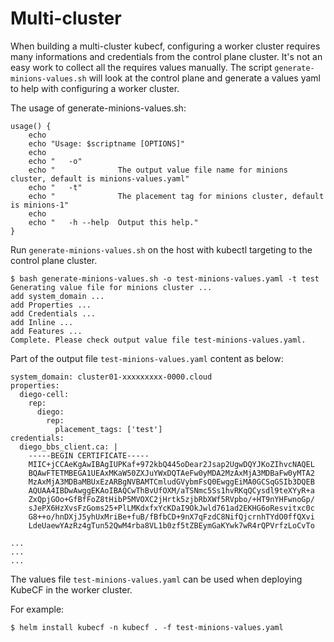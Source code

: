 # Multi-cluster

When building a multi-cluster kubecf, configuring a worker cluster requires many informations and credentials from the control plane cluster. It's not an easy work to collect all the requires values manually. The script `generate-minions-values.sh` will look at the control plane and generate a values yaml to help with configuring a worker cluster.

The usage of generate-minions-values.sh:
```
usage() {
    echo
    echo "Usage: $scriptname [OPTIONS]"
    echo
    echo "   -o"
    echo "              The output value file name for minions cluster, default is minions-values.yaml"
    echo "   -t"
    echo "              The placement tag for minions cluster, default is minions-1"
    echo
    echo "   -h --help  Output this help."
}
```

Run `generate-minions-values.sh` on the host with kubectl targeting to the control plane cluster.

```
$ bash generate-minions-values.sh -o test-minions-values.yaml -t test
Generating value file for minions cluster ...
add system_domain ...
add Properties ...
add Credentials ...
add Inline ...
add Features ...
Complete. Please check output value file test-minions-values.yaml.
```

Part of the output file `test-minions-values.yaml` content as below:
```
system_domain: cluster01-xxxxxxxxx-0000.cloud
properties:
  diego-cell:
    rep:
      diego:
        rep:
          placement_tags: ['test']
credentials:
  diego_bbs_client.ca: |
    -----BEGIN CERTIFICATE-----
    MIIC+jCCAeKgAwIBAgIUPKaf+972kbQ445oDear2Jsap2UgwDQYJKoZIhvcNAQEL
    BQAwFTETMBEGA1UEAxMKaW50ZXJuYWxDQTAeFw0yMDA2MzAxMjA3MDBaFw0yMTA2
    MzAxMjA3MDBaMBUxEzARBgNVBAMTCmludGVybmFsQ0EwggEiMA0GCSqGSIb3DQEB
    AQUAA4IBDwAwggEKAoIBAQCwThBvUfOXM/aTSNmc5Ss1hvRKqQCysdl9teXYyR+a
    ZxQpjGOo+GfBfFoZ8tHibP5MVOXC2jHrtk5zjbRbXWf5RVpbo/+HT9nYHFwnoGp/
    sJePX6HzXvsFzGoms25+PlLMKdxfxYcKDaI9OkJwld761ad2EKHG6oResvitxc0c
    G8++o/hnDXjJ5yhUxMriBe+fuB/fBfbCD+9nX7qFzdC8NifQjcrnhTYdO0ffQXvi
    LdeUaewYAzRz4gTun52QwM4rba8VL1b0zf5tZBEymGaKYwk7wR4rQPVrfzLoCvTo

...
...
...
```

The values file `test-minions-values.yaml` can be used when deploying KubeCF in the worker cluster.

For example: 
```
$ helm install kubecf -n kubecf . -f test-minions-values.yaml
```